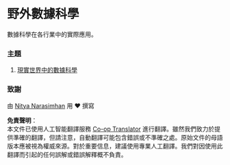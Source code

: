 <!--
CO_OP_TRANSLATOR_METADATA:
{
  "original_hash": "07faf02ff163e609edf0b0308dc5d4e6",
  "translation_date": "2025-08-25T17:12:05+00:00",
  "source_file": "6-Data-Science-In-Wild/README.md",
  "language_code": "hk"
}
-->
# 野外數據科學

數據科學在各行業中的實際應用。

### 主題

1. [現實世界中的數據科學](20-Real-World-Examples/README.md)

### 致謝

由 [Nitya Narasimhan](https://twitter.com/nitya) 用 ❤️ 撰寫

**免責聲明**：  
本文件已使用人工智能翻譯服務 [Co-op Translator](https://github.com/Azure/co-op-translator) 進行翻譯。雖然我們致力於提供準確的翻譯，但請注意，自動翻譯可能包含錯誤或不準確之處。原始文件的母語版本應被視為權威來源。對於重要信息，建議使用專業人工翻譯。我們對因使用此翻譯而引起的任何誤解或錯誤解釋概不負責。